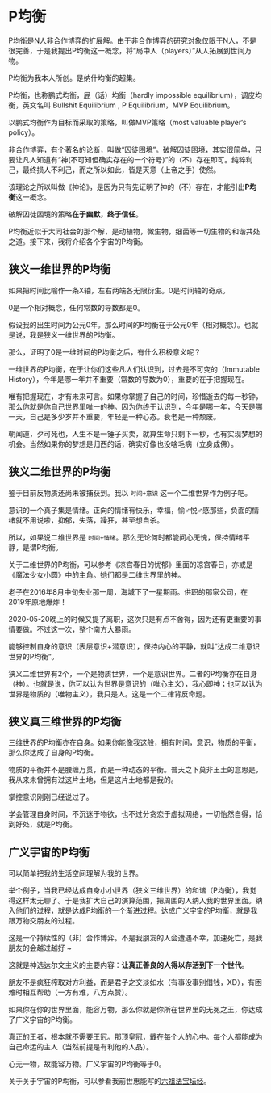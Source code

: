 # P均衡

P均衡是N人非合作博弈的扩展解。由于非合作博弈的研究对象仅限于N人，不是很完善，于是我提出P均衡这一概念，将“局中人（players）”从人拓展到世间万物。

P均衡为我本人所创。是纳什均衡的超集。

P均衡，也称鹏式均衡，屁（话）均衡（hardly impossible equilibrium），调皮均衡，英文名叫 Bullshit Equilibrium , P Equilibrium，MVP Equilibrium。

以鹏式均衡作为目标而采取的策略，叫做MVP策略（most valuable player‘s policy）。

非合作博弈，有个著名的论断，叫做“囚徒困境”。破解囚徒困境，其实很简单，只要让凡人知道有“神(不可知但确实存在的一个符号)”的（不）存在即可。纯粹利己，最终损人不利己，而之所以如此，皆是天意（上帝之手）使然。

该理论之所以叫做《神论》，是因为只有先证明了神的（不）存在，才能引出**P均衡**这一概念。

破解囚徒困境的策略**在于幽默，终于信任**。

P均衡近似于大同社会的那个解，是动植物，微生物，细菌等一切生物的和谐共处之道。接下来，我将介绍各个宇宙的P均衡。

## 狭义一维世界的P均衡

如果把时间比喻作一条X轴，左右两端各无限衍生。0是时间轴的奇点。

0是一个相对概念，任何常数的导数都是0。

假设我的出生时间为公元0年。那么时间的P均衡在于公元0年（相对概念）。也就是说，我是狭义一维世界的P均衡。

那么，证明了0是一维时间的P均衡之后，有什么积极意义呢？

一维世界的P均衡，在于让你们这些凡人们认识到，过去是不可变的（Immutable History），今年是哪一年并不重要（常数的导数为0），重要的在于把握现在。

唯有把握现在，才有未来可言。如果你掌握了自己的时间，珍惜逝去的每一秒钟，那么你就是你自己世界里唯一的神。因为你终于认识到，今年是哪一年，今天是哪一天，自己是多少岁并不重要，年轻是一种心态。衰老是一种颓废。

朝闻道，夕可死也，人生不是一锤子买卖，就算生命只剩下一秒，也有实现梦想的机会。当然如果你的梦想是归西的话，确实好像也没啥毛病（立身成佛）。

## 狭义二维世界的P均衡

鉴于目前反物质还尚未被捕获到。我以 `时间+意识` 这一个二维世界作为例子吧。

意识的一个真子集是情绪。正向的情绪有快乐，幸福，愉♂悦♂感那些，负面的情绪就不用说啦，抑郁，失落，躁狂，甚至想自杀。

所以，如果说二维世界是 `时间+情绪`。那么无论何时都能问心无愧，保持情绪平静，是谓P均衡。

关于二维世界的P均衡，可以参考《凉宫春日的忧郁》里面的凉宫春日，亦或是《魔法少女小圆》中的主角。她们都是二维世界里的神。

老子在2016年8月中旬失业那一周，海城下了一星期雨。供职的那家公司，在2019年原地爆炸！

2020-05-20晚上的时候又提了离职，这次只是有点不舍得，因为还有更重要的事情要做。不过这一次，整个南方大暴雨。

能够控制自身的意识（表层意识+潜意识），保持内心的平静，就叫“达成二维意识世界的P均衡”。

狭义二维世界有2个，一个是物质世界，一个是意识世界。二者的P均衡亦在自身（神）。也就是说，你可以认为世界是意识的（唯心主义），我心即神；也可以认为世界是物质的（唯物主义），我只是人。这是一个二律背反命题。

## 狭义真三维世界的P均衡

三维世界的P均衡亦在自身。如果你能像我这般，拥有时间，意识，物质的平衡，那么你达成了自身的P均衡。

物质的平衡并不是腰缠万贯，而是一种动态的平衡。普天之下莫非王土的意思是，我从来未曾拥有过这片土地，但是这片土地都是我的。

掌控意识刚刚已经说过了。

学会管理自身时间，不沉迷于物欲，也不过分贪恋于虚拟网络，一切怡然自得，恰到好处，就是P均衡。

## 广义宇宙的P均衡

可以简单把我的生活空间理解为我的世界。

举个例子，当我已经达成自身小小世界（狭义三维世界）的和谐（P均衡），我觉得这样太无聊了。于是我扩大自己的演算范围，把周围的人纳入我的世界里面。纳入他们的过程，就是达成P均衡的一个渐进过程。达成广义宇宙的P均衡，就是我跟万物交朋友的过程。

这是一个持续性的（非）合作博弈。不是我朋友的人会遭遇不幸，加速死亡，是我朋友的会越过越好 ~ 

这就是神选达尔文主义的主要内容：**让真正善良的人得以存活到下一个世代**。

朋友不是疯狂榨取对方利益，而是君子之交淡如水（有事没事别借钱，XD），有困难时相互帮助（一方有难，八方点赞）。

如果你在你的世界里面，能容万物，那么你就是你所在世界里的无冕之王，你达成了广义宇宙的P均衡。

真正的王者，根本就不需要王冠。那顶皇冠，戴在每个人的心中。每个人都能成为自己命运的主人（当然前提是有利他的人品）。

心无一物，故能容万物。广义宇宙的P均衡等于0。

关于关于宇宙的P均衡，可以参看我前世惠能写的[六祖法宝坛经](http://www.drbachinese.org/online_reading_simplified/sutra_explanation/SixthPat/sixthpatSutra.htm)。
